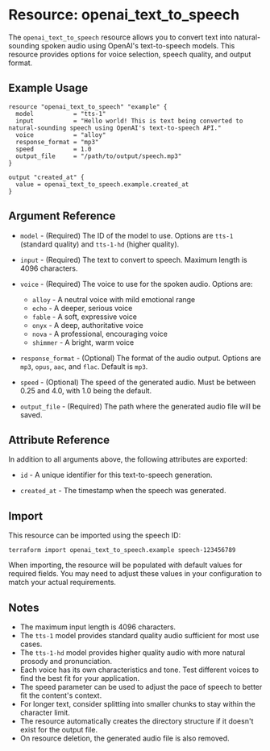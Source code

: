 # Resource: openai_text_to_speech

The `openai_text_to_speech` resource allows you to convert text into natural-sounding spoken audio using OpenAI's text-to-speech models. This resource provides options for voice selection, speech quality, and output format.

## Example Usage

```hcl
resource "openai_text_to_speech" "example" {
  model           = "tts-1"
  input           = "Hello world! This is text being converted to natural-sounding speech using OpenAI's text-to-speech API."
  voice           = "alloy"
  response_format = "mp3"
  speed           = 1.0
  output_file     = "/path/to/output/speech.mp3"
}

output "created_at" {
  value = openai_text_to_speech.example.created_at
}
```

## Argument Reference

* `model` - (Required) The ID of the model to use. Options are `tts-1` (standard quality) and `tts-1-hd` (higher quality).

* `input` - (Required) The text to convert to speech. Maximum length is 4096 characters.

* `voice` - (Required) The voice to use for the spoken audio. Options are:
  * `alloy` - A neutral voice with mild emotional range
  * `echo` - A deeper, serious voice
  * `fable` - A soft, expressive voice
  * `onyx` - A deep, authoritative voice
  * `nova` - A professional, encouraging voice
  * `shimmer` - A bright, warm voice

* `response_format` - (Optional) The format of the audio output. Options are `mp3`, `opus`, `aac`, and `flac`. Default is `mp3`.

* `speed` - (Optional) The speed of the generated audio. Must be between 0.25 and 4.0, with 1.0 being the default.

* `output_file` - (Required) The path where the generated audio file will be saved.

## Attribute Reference

In addition to all arguments above, the following attributes are exported:

* `id` - A unique identifier for this text-to-speech generation.

* `created_at` - The timestamp when the speech was generated.

## Import

This resource can be imported using the speech ID:

```shell
terraform import openai_text_to_speech.example speech-123456789
```

When importing, the resource will be populated with default values for required fields. You may need to adjust these values in your configuration to match your actual requirements.

## Notes

* The maximum input length is 4096 characters.
* The `tts-1` model provides standard quality audio sufficient for most use cases.
* The `tts-1-hd` model provides higher quality audio with more natural prosody and pronunciation.
* Each voice has its own characteristics and tone. Test different voices to find the best fit for your application.
* The speed parameter can be used to adjust the pace of speech to better fit the content's context.
* For longer text, consider splitting into smaller chunks to stay within the character limit.
* The resource automatically creates the directory structure if it doesn't exist for the output file.
* On resource deletion, the generated audio file is also removed. 